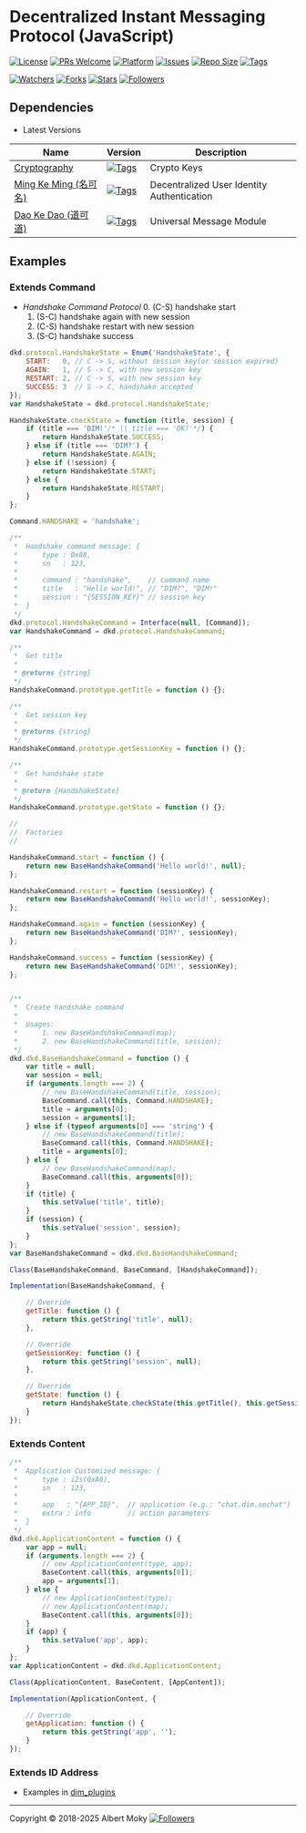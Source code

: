 # Decentralized Instant Messaging Protocol (JavaScript)

[![License](https://img.shields.io/github/license/dimchat/core-js)](https://github.com/dimchat/core-js/blob/master/LICENSE)
[![PRs Welcome](https://img.shields.io/badge/PRs-welcome-brightgreen.svg)](https://github.com/dimchat/core-js/pulls)
[![Platform](https://img.shields.io/badge/Platform-ECMAScript%205.1-brightgreen.svg)](https://github.com/dimchat/core-js/wiki)
[![Issues](https://img.shields.io/github/issues/dimchat/core-js)](https://github.com/dimchat/core-js/issues)
[![Repo Size](https://img.shields.io/github/repo-size/dimchat/core-js)](https://github.com/dimchat/core-js/archive/refs/heads/master.zip)
[![Tags](https://img.shields.io/github/tag/dimchat/core-js)](https://github.com/dimchat/core-js/tags)

[![Watchers](https://img.shields.io/github/watchers/dimchat/core-js)](https://github.com/dimchat/core-js/watchers)
[![Forks](https://img.shields.io/github/forks/dimchat/core-js)](https://github.com/dimchat/core-js/forks)
[![Stars](https://img.shields.io/github/stars/dimchat/core-js)](https://github.com/dimchat/core-js/stargazers)
[![Followers](https://img.shields.io/github/followers/dimchat)](https://github.com/orgs/dimchat/followers)

## Dependencies

* Latest Versions

| Name | Version | Description |
|------|---------|-------------|
| [Cryptography](https://github.com/dimchat/mkm-js) | [![Tags](https://img.shields.io/github/tag/dimchat/mkm-js)](https://github.com/dimchat/mkm-js) | Crypto Keys |
| [Ming Ke Ming (名可名)](https://github.com/dimchat/mkm-js) | [![Tags](https://img.shields.io/github/tag/dimchat/mkm-js)](https://github.com/dimchat/mkm-js) | Decentralized User Identity Authentication |
| [Dao Ke Dao (道可道)](https://github.com/dimchat/dkd-js) | [![Tags](https://img.shields.io/github/tag/dimchat/dkd-js)](https://github.com/dimchat/dkd-js) | Universal Message Module |

## Examples

### Extends Command

* _Handshake Command Protocol_
  0. (C-S) handshake start
  1. (S-C) handshake again with new session
  2. (C-S) handshake restart with new session
  3. (S-C) handshake success

```javascript
dkd.protocol.HandshakeState = Enum('HandshakeState', {
    START:   0, // C -> S, without session key(or session expired)
    AGAIN:   1, // S -> C, with new session key
    RESTART: 2, // C -> S, with new session key
    SUCCESS: 3  // S -> C, handshake accepted
});
var HandshakeState = dkd.protocol.HandshakeState;

HandshakeState.checkState = function (title, session) {
    if (title === 'DIM!'/* || title === 'OK!'*/) {
        return HandshakeState.SUCCESS;
    } else if (title === 'DIM?') {
        return HandshakeState.AGAIN;
    } else if (!session) {
        return HandshakeState.START;
    } else {
        return HandshakeState.RESTART;
    }
};

Command.HANDSHAKE = 'handshake';

/**
 *  Handshake command message: {
 *      type : 0x88,
 *      sn   : 123,
 *
 *      command : "handshake",    // command name
 *      title   : "Hello world!", // "DIM?", "DIM!"
 *      session : "{SESSION_KEY}" // session key
 *  }
 */
dkd.protocol.HandshakeCommand = Interface(null, [Command]);
var HandshakeCommand = dkd.protocol.HandshakeCommand;

/**
 *  Get title
 *
 * @returns {string}
 */
HandshakeCommand.prototype.getTitle = function () {};

/**
 *  Get session key
 *
 * @returns {string}
 */
HandshakeCommand.prototype.getSessionKey = function () {};

/**
 *  Get handshake state
 *
 * @return {HandshakeState}
 */
HandshakeCommand.prototype.getState = function () {};

//
//  Factories
//

HandshakeCommand.start = function () {
    return new BaseHandshakeCommand('Hello world!', null);
};

HandshakeCommand.restart = function (sessionKey) {
    return new BaseHandshakeCommand('Hello world!', sessionKey);
};

HandshakeCommand.again = function (sessionKey) {
    return new BaseHandshakeCommand('DIM?', sessionKey);
};

HandshakeCommand.success = function (sessionKey) {
    return new BaseHandshakeCommand('DIM!', sessionKey);
};


/**
 *  Create handshake command
 *
 *  Usages:
 *      1. new BaseHandshakeCommand(map);
 *      2. new BaseHandshakeCommand(title, session);
 */
dkd.dkd.BaseHandshakeCommand = function () {
    var title = null;
    var session = null;
    if (arguments.length === 2) {
        // new BaseHandshakeCommand(title, session);
        BaseCommand.call(this, Command.HANDSHAKE);
        title = arguments[0];
        session = arguments[1];
    } else if (typeof arguments[0] === 'string') {
        // new BaseHandshakeCommand(title);
        BaseCommand.call(this, Command.HANDSHAKE);
        title = arguments[0];
    } else {
        // new BaseHandshakeCommand(map);
        BaseCommand.call(this, arguments[0]);
    }
    if (title) {
        this.setValue('title', title);
    }
    if (session) {
        this.setValue('session', session);
    }
};
var BaseHandshakeCommand = dkd.dkd.BaseHandshakeCommand;

Class(BaseHandshakeCommand, BaseCommand, [HandshakeCommand]);

Implementation(BaseHandshakeCommand, {

    // Override
    getTitle: function () {
        return this.getString('title', null);
    },

    // Override
    getSessionKey: function () {
        return this.getString('session', null);
    },

    // Override
    getState: function () {
        return HandshakeState.checkState(this.getTitle(), this.getSessionKey());
    }
});
```

### Extends Content

```javascript
/**
 *  Application Customized message: {
 *      type : i2s(0xA0),
 *      sn   : 123,
 *
 *      app   : "{APP_ID}",  // application (e.g.: "chat.dim.sechat")
 *      extra : info         // action parameters
 *  }
 */
dkd.dkd.ApplicationContent = function () {
    var app = null;
    if (arguments.length === 2) {
        // new ApplicationContent(type, app);
        BaseContent.call(this, arguments[0]);
        app = arguments[1];
    } else {
        // new ApplicationContent(type);
        // new ApplicationContent(map);
        BaseContent.call(this, arguments[0]);
    }
    if (app) {
        this.setValue('app', app);
    }
};
var ApplicationContent = dkd.dkd.ApplicationContent;

Class(ApplicationContent, BaseContent, [AppContent]);

Implementation(ApplicationContent, {

    // Override
    getApplication: function () {
        return this.getString('app', '');
    }
});
```

### Extends ID Address

* Examples in [dim_plugins](https://github.com/dimchat/plugins-js)

----

Copyright &copy; 2018-2025 Albert Moky
[![Followers](https://img.shields.io/github/followers/moky)](https://github.com/moky?tab=followers)
